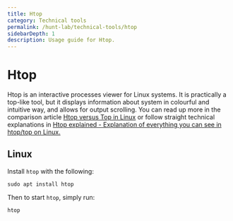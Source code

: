 ```yaml
---
title: Htop
category: Technical tools
permalink: /hunt-lab/technical-tools/htop
sidebarDepth: 1
description: Usage guide for Htop.
---
```


# Htop

Htop is an interactive processes viewer for Linux systems.
It is practically a top-like tool, but it displays information
about system in colourful and intuitive way, and allows for
output scrolling. You can read up more in the comparison
article [Htop versus Top in Linux](https://www.tecmint.com/htop-vs-top-in-linux/)
or follow straight technical explanations in
[Htop explained - Explanation of everything you can see in htop/top on Linux.](https://peteris.rocks/blog/htop/)

## Linux

Install `htop` with the following:

```
sudo apt install htop
```

Then to start `htop`, simply run:

```
htop
```
